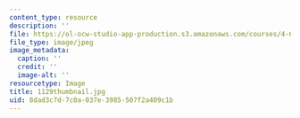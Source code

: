 ```yaml
---
content_type: resource
description: ''
file: https://ol-ocw-studio-app-production.s3.amazonaws.com/courses/4-614-religious-architecture-and-islamic-cultures-fall-2002/8dad3c7d7c0a037e3985507f2a409c1b_1129thumbnail.jpg
file_type: image/jpeg
image_metadata:
  caption: ''
  credit: ''
  image-alt: ''
resourcetype: Image
title: 1129thumbnail.jpg
uid: 8dad3c7d-7c0a-037e-3985-507f2a409c1b
---
```

